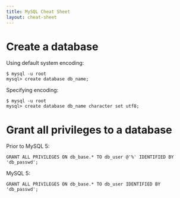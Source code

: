 ```yaml
---
title: MySQL Cheat Sheet
layout: cheat-sheet
---
```


# Create a database

Using default system encoding:

    $ mysql -u root
    mysql> create database db_name;

Specifying encoding:

    $ mysql -u root
    mysql> create database db_name character set utf8;

# Grant all privileges to a database

Prior to MySQL 5:

    GRANT ALL PRIVILEGES ON db_base.* TO db_user @'%' IDENTIFIED BY 'db_passwd'; 

MySQL 5:

    GRANT ALL PRIVILEGES ON db_base.* TO db_user IDENTIFIED BY 'db_passwd'; 
